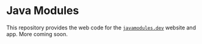 # Java Modules

This repository provides the web code for the [`javamodules.dev`](https://javamodules.dev) website and app. More coming soon.

